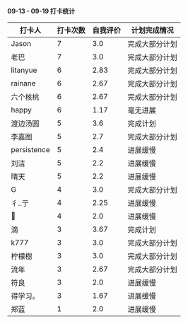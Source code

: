 **09-13 - 09-19 打卡统计**

| 打卡人     | 打卡次数 | 自我评价 | 计划完成情况   |
| ---------- | -------- | -------- | -------------- |
|Jason|7|3.0|完成大部分计划|
|老巴|7|3.0|完成大部分计划|
|litanyue|6|2.83|完成大部分计划|
|rainane|6|2.67|完成大部分计划|
|六个核桃|6|2.67|完成大部分计划|
|happy|6|1.17|毫无进展|
|渡边汤圆|5|3.6|完成计划|
|李嘉图|5|2.7|完成大部分计划|
|persistence|5|2.4|进展缓慢|
|刘洁|5|2.2|进展缓慢|
|晴天|5|2.2|进展缓慢|
|G|4|3.0|完成大部分计划|
|彳..亍|4|2.25|进展缓慢|
|🐶|4|2.0|进展缓慢|
|滴|3|3.67|完成计划|
|k777|3|3.0|完成大部分计划|
|柠檬樹|3|3.0|完成大部分计划|
|流年|3|2.67|完成大部分计划|
|符良|3|2.0|进展缓慢|
|得学习。|3|1.67|进展缓慢|
|郑蓝|1|2.0|进展缓慢|


